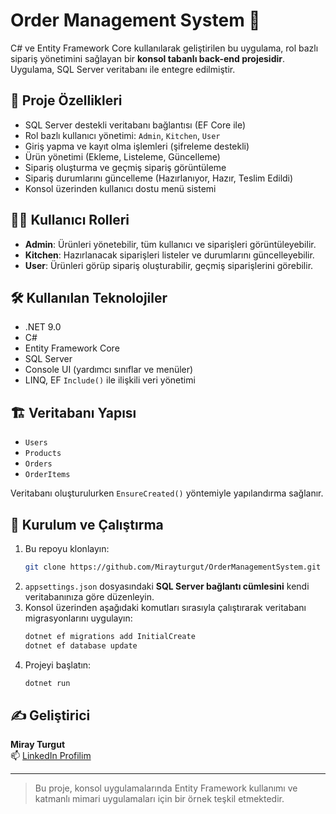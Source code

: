 # Order Management System 🧾

C# ve Entity Framework Core kullanılarak geliştirilen bu uygulama, rol bazlı sipariş yönetimini sağlayan bir **konsol tabanlı back-end projesidir**. Uygulama, SQL Server veritabanı ile entegre edilmiştir.

## 🚀 Proje Özellikleri

- SQL Server destekli veritabanı bağlantısı (EF Core ile)
- Rol bazlı kullanıcı yönetimi: `Admin`, `Kitchen`, `User`
- Giriş yapma ve kayıt olma işlemleri (şifreleme destekli)
- Ürün yönetimi (Ekleme, Listeleme, Güncelleme)
- Sipariş oluşturma ve geçmiş sipariş görüntüleme
- Sipariş durumlarını güncelleme (Hazırlanıyor, Hazır, Teslim Edildi)
- Konsol üzerinden kullanıcı dostu menü sistemi

## 🧑‍💻 Kullanıcı Rolleri

- **Admin**: Ürünleri yönetebilir, tüm kullanıcı ve siparişleri görüntüleyebilir.
- **Kitchen**: Hazırlanacak siparişleri listeler ve durumlarını güncelleyebilir.
- **User**: Ürünleri görüp sipariş oluşturabilir, geçmiş siparişlerini görebilir.

## 🛠️ Kullanılan Teknolojiler

- .NET 9.0
- C#
- Entity Framework Core
- SQL Server
- Console UI (yardımcı sınıflar ve menüler)
- LINQ, EF `Include()` ile ilişkili veri yönetimi

## 🏗️ Veritabanı Yapısı

- `Users`
- `Products`
- `Orders`
- `OrderItems`

Veritabanı oluşturulurken `EnsureCreated()` yöntemiyle yapılandırma sağlanır.

## 📌 Kurulum ve Çalıştırma

1. Bu repoyu klonlayın:
    ```bash
    git clone https://github.com/Mirayturgut/OrderManagementSystem.git
    ```
2. `appsettings.json` dosyasındaki **SQL Server bağlantı cümlesini** kendi veritabanınıza göre düzenleyin.
3. Konsol üzerinden aşağıdaki komutları sırasıyla çalıştırarak veritabanı migrasyonlarını uygulayın:
    ```bash
    dotnet ef migrations add InitialCreate
    dotnet ef database update
    ```
4. Projeyi başlatın:
    ```bash
    dotnet run
    ```

## ✍️ Geliştirici

**Miray Turgut**  
📫 [LinkedIn Profilim](https://www.linkedin.com/in/mirayturgut)

---

> Bu proje, konsol uygulamalarında Entity Framework kullanımı ve katmanlı mimari uygulamaları için bir örnek teşkil etmektedir.
